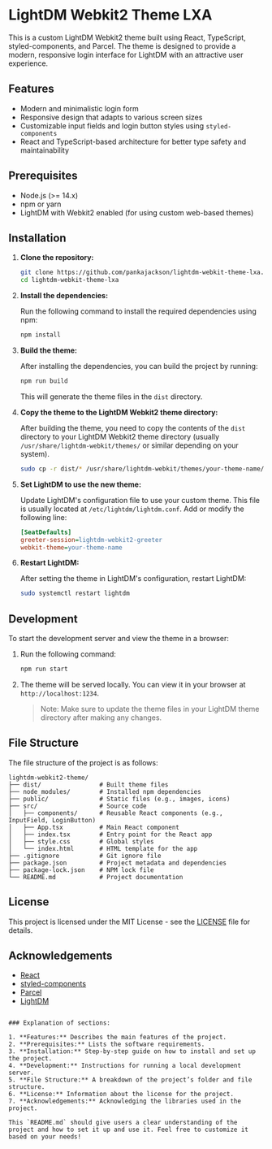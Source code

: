 # LightDM Webkit2 Theme LXA

This is a custom LightDM Webkit2 theme built using React, TypeScript, styled-components, and Parcel. The theme is designed to provide a modern, responsive login interface for LightDM with an attractive user experience.

## Features

- Modern and minimalistic login form
- Responsive design that adapts to various screen sizes
- Customizable input fields and login button styles using `styled-components`
- React and TypeScript-based architecture for better type safety and maintainability

## Prerequisites

- Node.js (>= 14.x)
- npm or yarn
- LightDM with Webkit2 enabled (for using custom web-based themes)

## Installation

1. **Clone the repository:**

   ```bash
   git clone https://github.com/pankajackson/lightdm-webkit-theme-lxa.git
   cd lightdm-webkit-theme-lxa
   ```

2. **Install the dependencies:**

   Run the following command to install the required dependencies using npm:

   ```bash
   npm install
   ```

3. **Build the theme:**

   After installing the dependencies, you can build the project by running:

   ```bash
   npm run build
   ```

   This will generate the theme files in the `dist` directory.

4. **Copy the theme to the LightDM Webkit2 theme directory:**

   After building the theme, you need to copy the contents of the `dist` directory to your LightDM Webkit2 theme directory (usually `/usr/share/lightdm-webkit/themes/` or similar depending on your system).

   ```bash
   sudo cp -r dist/* /usr/share/lightdm-webkit/themes/your-theme-name/
   ```

5. **Set LightDM to use the new theme:**

   Update LightDM's configuration file to use your custom theme. This file is usually located at `/etc/lightdm/lightdm.conf`. Add or modify the following line:

   ```ini
   [SeatDefaults]
   greeter-session=lightdm-webkit2-greeter
   webkit-theme=your-theme-name
   ```

6. **Restart LightDM:**

   After setting the theme in LightDM's configuration, restart LightDM:

   ```bash
   sudo systemctl restart lightdm
   ```

## Development

To start the development server and view the theme in a browser:

1. Run the following command:

   ```bash
   npm run start
   ```

2. The theme will be served locally. You can view it in your browser at `http://localhost:1234`.

   > Note: Make sure to update the theme files in your LightDM theme directory after making any changes.

## File Structure

The file structure of the project is as follows:

```
lightdm-webkit2-theme/
├── dist/                # Built theme files
├── node_modules/        # Installed npm dependencies
├── public/              # Static files (e.g., images, icons)
├── src/                 # Source code
│   ├── components/      # Reusable React components (e.g., InputField, LoginButton)
│   ├── App.tsx          # Main React component
│   ├── index.tsx        # Entry point for the React app
│   ├── style.css        # Global styles
│   └── index.html       # HTML template for the app
├── .gitignore           # Git ignore file
├── package.json         # Project metadata and dependencies
├── package-lock.json    # NPM lock file
└── README.md            # Project documentation
```

## License

This project is licensed under the MIT License - see the [LICENSE](LICENSE) file for details.

## Acknowledgements

- [React](https://reactjs.org/)
- [styled-components](https://styled-components.com/)
- [Parcel](https://parceljs.org/)
- [LightDM](https://github.com/lightdm/lightdm)

```

### Explanation of sections:

1. **Features:** Describes the main features of the project.
2. **Prerequisites:** Lists the software requirements.
3. **Installation:** Step-by-step guide on how to install and set up the project.
4. **Development:** Instructions for running a local development server.
5. **File Structure:** A breakdown of the project’s folder and file structure.
6. **License:** Information about the license for the project.
7. **Acknowledgements:** Acknowledging the libraries used in the project.

This `README.md` should give users a clear understanding of the project and how to set it up and use it. Feel free to customize it based on your needs!
```
